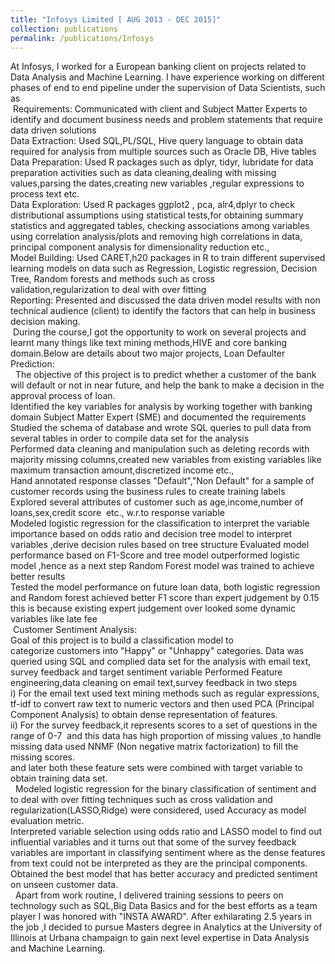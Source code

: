 ```yaml
---
title: "Infosys Limited [ AUG 2013 - DEC 2015]"
collection: publications
permalink: /publications/Infosys
---
```

At Infosys, I worked for a European banking client on projects related to Data Analysis and Machine Learning. I have experience working on different phases of end to end pipeline under the supervision of Data Scientists, such as <br/>
​
Requirements: Communicated with client and Subject Matter Experts to identify and document business needs and problem statements that require data driven solutions<br/>
Data Extraction: Used SQL,PL/SQL, Hive query language to obtain data required for analysis from multiple sources such as Oracle DB, Hive tables<br/>
Data Preparation: Used R packages such as dplyr, tidyr, lubridate for data preparation activities such as data cleaning,dealing with missing values,parsing the dates,creating new variables ,regular expressions to process text etc.<br/>
Data Exploration: Used R packages ggplot2 , pca, alr4,dplyr to check distributional assumptions using statistical tests,for obtaining summary statistics and aggregated tables, checking associations among variables using correlation analysis/plots and removing high correlations in data, principal component analysis for dimensionality reduction etc.,<br/>
Model Building: Used CARET,h20 packages in R to train different supervised learning models on data such as Regression, Logistic regression, Decision Tree, Random forests and methods such as cross validation,regularization to deal with over fitting<br/>
Reporting: Presented and discussed the data driven model results with non technical audience (client) to identify the factors that can help in business decision making.<br/>
​
During the course,I got the opportunity to work on several projects and learnt many things like text mining methods,HIVE and core banking domain.Below are details about two major projects, 
Loan Defaulter Prediction: <br/> 
The objective of this project is to predict whether a customer of the bank will default or not in near future, and help the bank to make a decision in the approval process of loan.<br/>
Identified the key variables for analysis by working together with banking domain Subject Matter Expert (SME) and documented the requirements
Studied the schema of database and wrote SQL queries to pull data from several tables in order to compile data set for the analysis<br/>
Performed data cleaning and manipulation such as deleting records with majority missing columns,created new variables from existing variables like maximum transaction amount,discretized income etc.,<br/>
Hand annotated response classes "Default","Non Default" for a sample of customer records using the business rules to create training labels
Explored several attributes of customer such as age,income,number of loans,sex,credit score  etc., w.r.to response variable<br/>
Modeled logistic regression for the classification to interpret the variable importance based on odds ratio and decision tree model to interpret variables ,derive decision rules based on tree structure
Evaluated model performance based on F1-Score and tree model outperformed logistic model ,hence as a next step Random Forest model was trained to achieve better results<br/>
Tested the model performance on future loan data, both logistic regression and Random forest achieved better F1 score than expert judgement by 0.15 this is because existing expert judgement over looked some dynamic variables like late fee<br/>
​
Customer Sentiment Analysis:<br/>
Goal of this project is to build a classification model to categorize customers into "Happy" or "Unhappy" categories.
Data was queried using SQL and complied data set for the analysis with email text, survey feedback and target sentiment variable
Performed Feature engineering,data cleaning on email text,survey feedback in two steps<br/>
i) For the email text used text mining methods such as regular expressions, tf-idf to convert raw text to numeric vectors and then used PCA (Principal Component Analysis) to obtain dense representation of features.<br/>
ii) For the survey feedback,it represents scores to a set of questions in the range of 0-7  and this data has high proportion of missing values ,to handle missing data used NNMF (Non negative matrix factorization) to fill the missing scores.<br/>
and later both these feature sets were combined with target variable to obtain training data set.<br/> 
Modeled logistic regression for the binary classification of sentiment and to deal with over fitting techniques such as cross validation and regularization(LASSO,Ridge) were considered, used Accuracy as model evaluation metric.<br/>
Interpreted variable selection using odds ratio and LASSO model to find out influential variables and it turns out that some of the survey feedback variables are important in classifying sentiment where as the dense features from text could not be interpreted as they are the principal components.<br/>
​Obtained the best model that has better accuracy and predicted sentiment on unseen customer data.<br/>
​
​​
Apart from work routine, I delivered training sessions to peers on technology such as SQL,Big Data Basics and for the best efforts as a team player I was honored with "INSTA AWARD". After exhilarating 2.5 years in the job ,I decided to pursue Masters degree in Analytics at the University of Illinois at Urbana champaign to gain next level expertise in Data Analysis and Machine Learning.<br/>
​
​